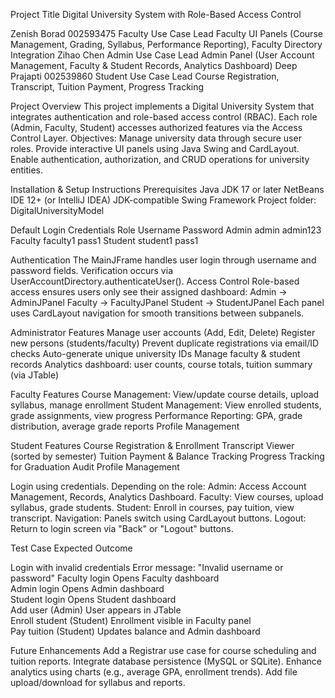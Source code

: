   Project Title
Digital University System with Role-Based Access Control

Zenish Borad	 002593475	Faculty Use Case Lead	Faculty UI Panels (Course Management, Grading, Syllabus, Performance Reporting), Faculty Directory Integration
Zihao Chen             		Admin Use Case Lead	Admin Panel (User Account Management, Faculty & Student Records, Analytics Dashboard)
Deep Prajapti  002539860	   	Student Use Case Lead	Course Registration, Transcript, Tuition Payment, Progress Tracking

Project Overview
This project implements a Digital University System that integrates authentication and role-based access control (RBAC).
Each role (Admin, Faculty, Student) accesses authorized features via the Access Control Layer.
Objectives:
Manage university data through secure user roles.
Provide interactive UI panels using Java Swing and CardLayout.
Enable authentication, authorization, and CRUD operations for university entities.

Installation & Setup Instructions
Prerequisites
Java JDK 17 or later
NetBeans IDE 12+ (or IntelliJ IDEA)
JDK-compatible Swing Framework
Project folder: DigitalUniversityModel

Default Login     Credentials
Role	 Username	  Password
Admin	  admin     admin123
Faculty	faculty1	pass1
Student	student1	pass1

Authentication
The MainJFrame handles user login through username and password fields.
Verification occurs via UserAccountDirectory.authenticateUser().
Access Control
Role-based access ensures users only see their assigned dashboard:
Admin → AdminJPanel
Faculty → FacultyJPanel
Student → StudentJPanel
Each panel uses CardLayout navigation for smooth transitions between subpanels.

Administrator Features
Manage user accounts (Add, Edit, Delete)
Register new persons (students/faculty)
Prevent duplicate registrations via email/ID checks
Auto-generate unique university IDs
Manage faculty & student records
Analytics dashboard: user counts, course totals, tuition summary (via JTable)

Faculty Features
Course Management: View/update course details, upload syllabus, manage enrollment
Student Management: View enrolled students, grade assignments, view progress
Performance Reporting: GPA, grade distribution, average grade reports
Profile Management

Student Features
Course Registration & Enrollment
Transcript Viewer (sorted by semester)
Tuition Payment & Balance Tracking
Progress Tracking for Graduation Audit
Profile Management

Login using credentials.
Depending on the role:
Admin: Access Account Management, Records, Analytics Dashboard.
Faculty: View courses, upload syllabus, grade students.
Student: Enroll in courses, pay tuition, view transcript.
Navigation: Panels switch using CardLayout buttons.
Logout: Return to login screen via "Back" or "Logout" buttons.

 Test Case                       Expected Outcome                              

 Login with invalid credentials  Error message: "Invalid username or password" 
 Faculty login                   Opens Faculty dashboard                       
 Admin login                     Opens Admin dashboard                         
 Student login                   Opens Student dashboard                       
 Add user (Admin)                User appears in JTable                        
 Enroll student (Student)        Enrollment visible in Faculty panel           
 Pay tuition (Student)          Updates balance and Admin dashboard           

Future Enhancements
Add a Registrar use case for course scheduling and tuition reports.
Integrate database persistence (MySQL or SQLite).
Enhance analytics using charts (e.g., average GPA, enrollment trends).
Add file upload/download for syllabus and reports.




